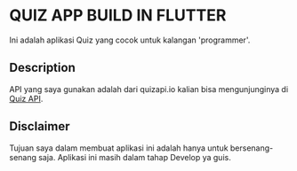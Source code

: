 # QUIZ APP BUILD IN FLUTTER
Ini adalah aplikasi Quiz yang cocok untuk kalangan 'programmer'.

## Description
API yang saya gunakan adalah dari quizapi.io kalian bisa mengunjunginya di [Quiz API](https://quizapi.io/).

## Disclaimer
Tujuan saya dalam membuat aplikasi ini adalah hanya untuk bersenang-senang saja.
Aplikasi ini masih dalam tahap Develop ya guis.
